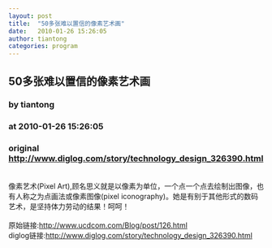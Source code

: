 ```yaml
---
layout: post
title:  "50多张难以置信的像素艺术画"
date:   2010-01-26 15:26:05
author: tiantong
categories: program
---
```


## 50多张难以置信的像素艺术画
### by tiantong
### at 2010-01-26 15:26:05
### original <http://www.diglog.com/story/technology_design_326390.html>

<br>像素艺术(Pixel Art),顾名思义就是以像素为单位，一个点一个点去绘制出图像，也有人称之为点画法或像素图像(pixel iconography)。她是有别于其他形式的数码艺术，是坚持体力劳动的结果！呵呵！<br><br>原始链接:<a href="http://www.ucdcom.com/Blog/post/126.html">http://www.ucdcom.com/Blog/post/126.html</a><br>diglog链接:<a href="http://www.diglog.com/story/technology_design_326390.html">http://www.diglog.com/story/technology_design_326390.html</a>
